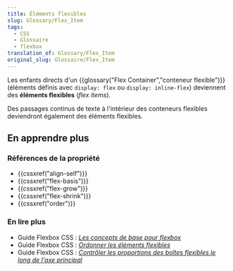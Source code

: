 ```yaml
---
title: Éléments flexibles
slug: Glossary/Flex_Item
tags:
  - CSS
  - Glossaire
  - flexbox
translation_of: Glossary/Flex_Item
original_slug: Glossaire/Flex_Item
---
```

Les enfants directs d'un {{glossary("Flex Container","conteneur flexible")}} (éléments définis avec `display: flex` ou `display: inline-flex`) deviennent des **éléments flexibles** (_flex items_).

Des passages continus de texte à l'intérieur des conteneurs flexibles deviendront également des éléments flexibles.

## En apprendre plus

### Références de la propriété

- {{cssxref("align-self")}}
- {{cssxref("flex-basis")}}
- {{cssxref("flex-grow")}}
- {{cssxref("flex-shrink")}}
- {{cssxref("order")}}

### En lire plus

- Guide Flexbox CSS : _[Les concepts de base pour flexbox](/fr/docs/Web/CSS/Disposition_flexbox_CSS/Concepts_de_base_flexbox)_
- Guide Flexbox CSS : _[Ordonner les éléments flexibles](/fr/docs/Web/CSS/Disposition_flexbox_CSS/Ordering_Flex_Items)_
- Guide Flexbox CSS : _[Contrôler les proportions des boîtes flexibles le long de l'axe principal](/fr/docs/Web/CSS/Disposition_flexbox_CSS/Contr%C3%B4ler_les_proportions_des_bo%C3%AEtes_flexibles_le_long_de_l_axe_principal)_
